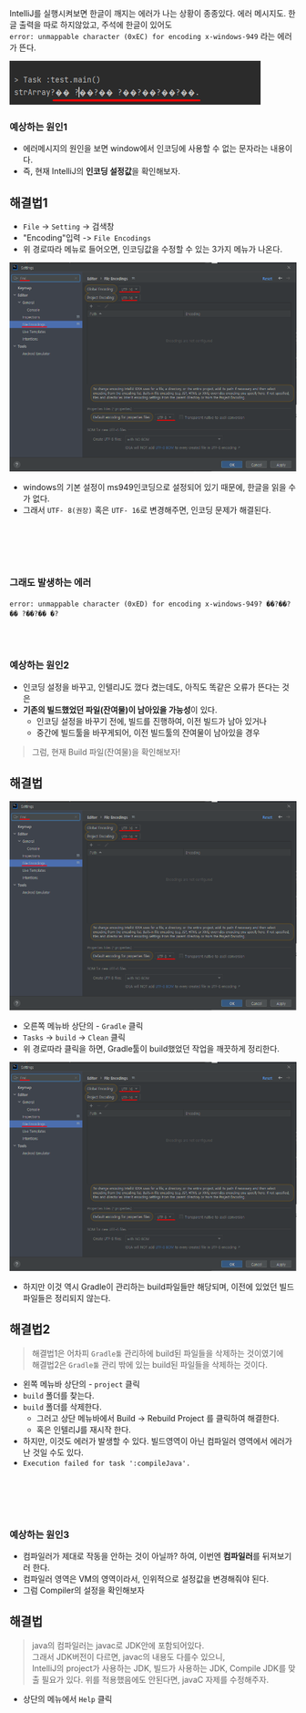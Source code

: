 IntelliJ를 실행시켜보면 한글이 깨지는 에러가 나는 상황이 종종있다. 
에러 메시지도. 한글 출력을 따로 하지않았고, 주석에 한글이 있어도  
`error: unmappable character (0xEC) for encoding x-windows-949`
라는 에러가 뜬다. 

<img src="./images/encodingError.png">

### 예상하는 원인1
 - 에러메시지의 원인을 보면 window에서 인코딩에 사용할 수 없는 문자라는 내용이다. 
 - 즉, 현재 IntelliJ의 **인코딩 설정값**을 확인해보자.

## 해결법1 
 - `File` -> `Setting` -> 검색창
 - "Encoding"입력 -> `File Encodings`
 - 위 경로따라 메뉴로 들어오면, 인코딩값을 수정할 수 있는 3가지 메뉴가 나온다. 

<img src="./images/encodingSetting.png">

 - windows의 기본 설정이 ms949인코딩으로 설정되어 있기 때문에, 한글을 읽을 수가 없다. 
 - 그래서 `UTF- 8(권장)` 혹은 `UTF- 16`로 변경해주면, 인코딩 문제가 해결된다. 

<br></br>
<br></br>

### 그래도 발생하는 에러
`error: unmappable character (0xED) for encoding x-windows-949? ��?��?�� ?��?�� �?`

<br></br>

### 예상하는 원인2
 - 인코딩 설정을 바꾸고, 인텔리J도 껐다 켰는데도, 아직도 똑같은 오류가 뜬다는 것은   
 - **기존의 빌드했었던 파일(잔여물)이 남아있을 가능성**이 있다.
    - 인코딩 설정을 바꾸기 전에, 빌드를 진행하여, 이전 빌드가 남아 있거나
    - 중간에 빌드툴을 바꾸게되어, 이전 빌드툴의 잔여물이 남아있을 경우 
  
> 그럼, 현재 Build 파일(잔여물)을 확인해보자!

## 해결법

<img src="./images/encodingSetting.png">

 - 오른쪽 메뉴바 상단의 - `Gradle` 클릭 
 - `Tasks` -> `build` -> `Clean` 클릭
 - 위 경로따라 클릭을 하면, Gradle툴이 build했었던 작업을 깨끗하게 정리한다. 

<img src="./images/encodingSetting.png">


 - 하지만 이것 역시 Gradle이 관리하는 build파일들만 해당되며, 이전에 있었던 빌드 파일들은 정리되지 않는다. 

## 해결법2 
 > 해결법1은 어차피 `Gradle툴` 관리하에 build된 파일들을 삭제하는 것이였기에    
 > 해결법2은 `Gradle툴` 관리 밖에 있는 build된 파일들을 삭제하는 것이다. 

- 왼쪽 메뉴바 상단의 - `project` 클릭
- `build` 폴더를 찾는다. 
- `build` 폴더를 삭제한다. 
   - 그러고  상단 메뉴바에서 Build -> Rebuild Project 를 클릭하여 해결한다. 
   - 혹은 인텔리J를 재시작 한다.
- 하지만, 이것도 에러가 발생할 수 있다. 빌드영역이 아닌 컴파일러 영역에서 에러가 난 것일 수도 있다.
- `Execution failed for task ':compileJava'.`

<br></br>
<br></br>

### 예상하는 원인3
 - 컴파일러가 제대로 작동을 안하는 것이 아닐까? 하여, 이번엔 **컴파일러**를 뒤져보기러 한다. 
 - 컴파일러 영역은 VM의 영역이라서, 인위적으로 설정값을 변경해줘야 된다. 
 - 그럼 Compiler의 설정을 확인해보자 
 
## 해결법
> java의 컴파일러는 javac로 JDK안에 포함되어있다.   
> 그래서 JDK버전이 다르면, javac의 내용도 다를수 있으니,   
> IntelliJ의 project가 사용하는 JDK, 빌드가 사용하는 JDK, Compile JDK를 맞출 필요가 있다.
> 위를 적용했음에도 안된다면, javaC 자제를 수정해주자.


 - 상단의 메뉴에서 `Help` 클릭


